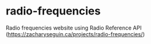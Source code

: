 radio-frequencies
=================

Radio frequencies website using Radio Reference API (https://zacharyseguin.ca/projects/radio-frequencies/)
